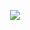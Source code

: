 <p align="center">
<img src="https://i.pinimg.com/originals/3f/93/f4/3f93f4abf89bb057cf684673c03cfae5.jpg">
<br>
